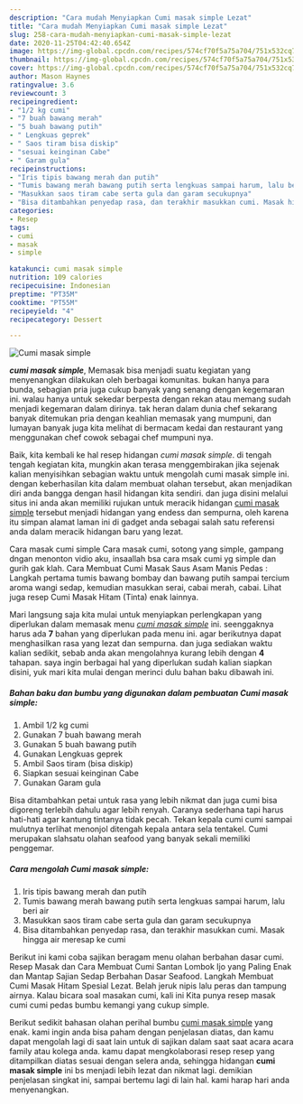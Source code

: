 ```yaml
---
description: "Cara mudah Menyiapkan Cumi masak simple Lezat"
title: "Cara mudah Menyiapkan Cumi masak simple Lezat"
slug: 258-cara-mudah-menyiapkan-cumi-masak-simple-lezat
date: 2020-11-25T04:42:40.654Z
image: https://img-global.cpcdn.com/recipes/574cf70f5a75a704/751x532cq70/cumi-masak-simple-foto-resep-utama.jpg
thumbnail: https://img-global.cpcdn.com/recipes/574cf70f5a75a704/751x532cq70/cumi-masak-simple-foto-resep-utama.jpg
cover: https://img-global.cpcdn.com/recipes/574cf70f5a75a704/751x532cq70/cumi-masak-simple-foto-resep-utama.jpg
author: Mason Haynes
ratingvalue: 3.6
reviewcount: 3
recipeingredient:
- "1/2 kg cumi"
- "7 buah bawang merah"
- "5 buah bawang putih"
- " Lengkuas geprek"
- " Saos tiram bisa diskip"
- "sesuai keinginan Cabe"
- " Garam gula"
recipeinstructions:
- "Iris tipis bawang merah dan putih"
- "Tumis bawang merah bawang putih serta lengkuas sampai harum, lalu beri air"
- "Masukkan saos tiram cabe serta gula dan garam secukupnya"
- "Bisa ditambahkan penyedap rasa, dan terakhir masukkan cumi. Masak hingga air meresap ke cumi"
categories:
- Resep
tags:
- cumi
- masak
- simple

katakunci: cumi masak simple 
nutrition: 109 calories
recipecuisine: Indonesian
preptime: "PT35M"
cooktime: "PT55M"
recipeyield: "4"
recipecategory: Dessert

---
```



![Cumi masak simple](https://img-global.cpcdn.com/recipes/574cf70f5a75a704/751x532cq70/cumi-masak-simple-foto-resep-utama.jpg)

<b><i>cumi masak simple</i></b>, Memasak bisa menjadi suatu kegiatan yang menyenangkan dilakukan oleh berbagai komunitas. bukan hanya para bunda, sebagian pria juga cukup banyak yang senang dengan kegemaran ini. walau hanya untuk sekedar berpesta dengan rekan atau memang sudah menjadi kegemaran dalam dirinya. tak heran dalam dunia chef sekarang banyak ditemukan pria dengan keahlian memasak yang mumpuni, dan lumayan banyak juga kita melihat di bermacam kedai dan restaurant yang menggunakan chef cowok sebagai chef mumpuni nya.

Baik, kita kembali ke hal resep hidangan <i>cumi masak simple</i>. di tengah tengah kegiatan kita, mungkin akan terasa menggembirakan jika sejenak kalian menyisihkan sebagian waktu untuk mengolah cumi masak simple ini. dengan keberhasilan kita dalam membuat olahan tersebut, akan menjadikan diri anda bangga dengan hasil hidangan kita sendiri. dan juga disini melalui situs ini anda akan memiliki rujukan untuk meracik hidangan <u>cumi masak simple</u> tersebut menjadi hidangan yang endess dan sempurna, oleh karena itu simpan alamat laman ini di gadget anda sebagai salah satu referensi anda dalam meracik hidangan baru yang lezat.

Cara masak cumi simple Cara masak cumi, sotong yang simple, gampang dngan menonton vidio aku, insaallah bsa cara msak cumi yg simple dan gurih gak klah. Cara Membuat Cumi Masak Saus Asam Manis Pedas : Langkah pertama tumis bawang bombay dan bawang putih sampai tercium aroma wangi sedap, kemudian masukkan serai, cabai merah, cabai. Lihat juga resep Cumi Masak Hitam (Tinta) enak lainnya.


Mari langsung saja kita mulai untuk menyiapkan perlengkapan yang diperlukan dalam memasak menu <u><i>cumi masak simple</i></u> ini. seenggaknya harus ada <b>7</b> bahan yang diperlukan pada menu ini. agar berikutnya dapat menghasilkan rasa yang lezat dan sempurna. dan juga sediakan waktu kalian sedikit, sebab anda akan mengolahnya kurang lebih dengan <b>4</b> tahapan. saya ingin berbagai hal yang diperlukan sudah kalian siapkan disini, yuk mari kita mulai dengan merinci dulu bahan baku dibawah ini.

<!--inarticleads1-->

##### Bahan baku dan bumbu yang digunakan dalam pembuatan Cumi masak simple:

1. Ambil 1/2 kg cumi
1. Gunakan 7 buah bawang merah
1. Gunakan 5 buah bawang putih
1. Gunakan  Lengkuas geprek
1. Ambil  Saos tiram (bisa diskip)
1. Siapkan sesuai keinginan Cabe
1. Gunakan  Garam gula


Bisa ditambahkan petai untuk rasa yang lebih nikmat dan juga cumi bisa digoreng terlebih dahulu agar lebih renyah. Caranya sederhana tapi harus hati-hati agar kantung tintanya tidak pecah. Tekan kepala cumi cumi sampai mulutnya terlihat menonjol ditengah kepala antara sela tentakel. Cumi merupakan slahsatu olahan seafood yang banyak sekali memiliki penggemar. 

<!--inarticleads2-->

##### Cara mengolah Cumi masak simple:

1. Iris tipis bawang merah dan putih
1. Tumis bawang merah bawang putih serta lengkuas sampai harum, lalu beri air
1. Masukkan saos tiram cabe serta gula dan garam secukupnya
1. Bisa ditambahkan penyedap rasa, dan terakhir masukkan cumi. Masak hingga air meresap ke cumi


Berikut ini kami coba sajikan beragam menu olahan berbahan dasar cumi. Resep Masak dan Cara Membuat Cumi Santan Lombok Ijo yang Paling Enak dan Mantap Sajian Sedap Berbahan Dasar Seafood. Langkah Membuat Cumi Masak Hitam Spesial Lezat. Belah jeruk nipis lalu peras dan tampung airnya. Kalau bicara soal masakan cumi, kali ini Kita punya resep masak cumi cumi pedas bumbu kemangi yang cukup simple. 

Berikut sedikit bahasan olahan perihal bumbu <u>cumi masak simple</u> yang enak. kami ingin anda bisa paham dengan penjelasan diatas, dan kamu dapat mengolah lagi di saat lain untuk di sajikan dalam saat saat acara acara family atau kolega anda. kamu dapat mengkolaborasi resep resep yang ditampilkan diatas sesuai dengan selera anda, sehingga hidangan <b>cumi masak simple</b> ini bs menjadi lebih lezat dan nikmat lagi. demikian penjelasan singkat ini, sampai bertemu lagi di lain hal. kami harap hari anda menyenangkan.
